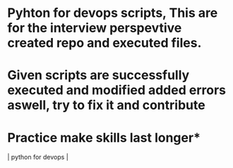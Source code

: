 # Pyhton for devops scripts, This are for the interview perspevtive created repo and executed files.

# Given scripts are successfully executed and modified added errors aswell, try to fix it and contribute

# Practice make skills last longer*

| python for devops |
